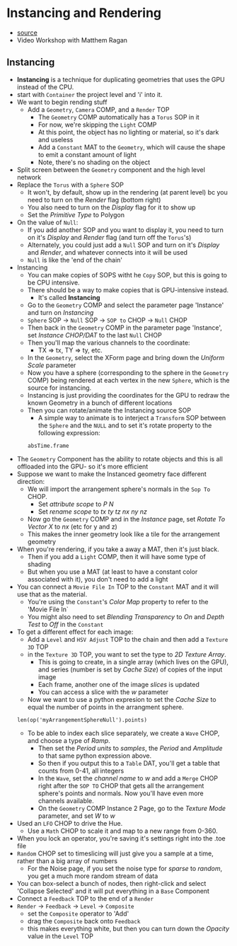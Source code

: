 Instancing and Rendering 
===========================
- [source](https://www.derivative.ca/Events/2015/WorkshopsWestVideos/)
- Video Workshop with Matthem Ragan

## Instancing
- **Instancing** is a technique for duplicating geometries that uses the GPU instead of the CPU.
- start with `Container` the project level and 'i' into it.
- We want to begin rending stuff
    - Add a `Geometry`, `Camera` COMP, and a `Render` TOP
        - The `Geometry` COMP automatically has a `Torus` SOP in it
        - For now, we're skipping the `Light` COMP
        - At this point, the object has no lighting or material, so it's dark and useless
        - Add a `Constant` MAT to the `Geometry`, which will cause the shape to emit a constant amount of light
        - Note, there's no shading on the object
- Split screen between the `Geometry` component and the high level network
- Replace the `Torus` with a `Sphere` SOP
    - It won't, by default, show up in the rendering (at parent level) bc you need to turn on the *Render* flag (bottom right)
    - You also need to turn on the *Display* flag for it to show up
    - Set the *Primitive Type* to Polygon
- On the value of `Null`:
    - If you add another SOP and you want to display it, you need to turn on it's *Display* and *Render* flag (and turn off the `Torus`'s)
    - Alternately, you could just add a `Null` SOP and turn on it's *Display* and *Render*, and whatever connects into it will be used
    - `Null` is like the 'end of the chain'
- Instancing
    - You can make copies of SOPS witht he `Copy` SOP, but this is going to be CPU intensive.
    - There should be a way to make copies that is GPU-intensive instead.
        - It's called **Instancing**
    - Go to the `Geometry` COMP and select the parameter page 'Instance' and turn on *Instancing*
    - `Sphere` SOP -> `Null` SOP -> `SOP to` CHOP -> `Null` CHOP
    - Then back in the  `Geometry` COMP in the parameter page 'Instance', set *Instance CHOP/DAT* to the last `Null` CHOP
    - Then you'll map the various channels to the coordinate:
        - TX => tx, TY => ty, etc.
    - In the `Geometry`, select the XForm page and bring down the *Uniform Scale* parameter
    - Now you have a sphere (corresponding to the sphere in the `Geometry` COMP) being rendered at each vertex in the new `Sphere`, which is the source for instancing.
    - Instancing is just providing the coordinates for the GPU to redraw the known Geometry in a bunch of different locations
    - Then you can rotate/animate the Instancing source SOP
        - A simple way to animate is to interject a `Transform` SOP between the `Sphere` and the `NULL` and to set it's rotate property to the following expression:
        ```(python)
        absTime.frame
        ```
- The `Geometry` Component has the ability to rotate objects and this is all offloaded into the GPU- so it's more efficient
- Suppose we want to make the Instanced geometry face different direction:
    - We will import the arrangement sphere's normals in the `Sop To` CHOP.
        - Set *attribute scope* to *P N*
        - Set *rename scope* to *tx ty tz nx ny nz*
    - Now go the `Geometry` COMP and in the *Instance* page, set *Rotate To Vector X* to *nx* (etc for y and z)
    - This makes the inner geometry look like a tile for the arrangement geometry
- When you're rendering, if you take a away a MAT, then it's just black.
    - Then if you add a `Light` COMP, then it will have some type of shading
    - But when you use a MAT (at least to have a constant color associated with it), you don't need to add a light
- You can connect a `Movie File In` TOP to the `Constant` MAT and it will use that as the material.
    - You're using the `Constant`'s *Color Map* property to refer to the 'Movie File In` 
    - You might also need to set *Blending Transparency* to *On* and *Depth Test* to *Off* in the `Constant`
- To get a different effect for each image:
    - Add a `Level` and `HSV Adjust` TOP to the chain and then add a `Texture 3D` TOP
    - in the `Texture 3D` TOP, you want to set the type to *2D Texture Array*.
        - This is going to create, in a single array (which lives on the GPU), and series (number is set by *Cache Size*) of copies of the input image
        - Each frame, another one of the image *slices* is updated
        - You can access a slice with the *w* parameter
    - Now we want to use a python expresion to set the *Cache Size* to equal the number of points in the arrangment sphere.
    ```(python)
    len(op('myArrangementSphereNull').points)
    ```
    - To be able to index each slice separately, we create a `Wave` CHOP, and choose a type of *Ramp*.
        - Then set the *Period units* to *samples*, the *Period* and *Amplitude* to that same python expression above.
        - So then if you output this to a `Table` DAT, you'll get a table that counts from 0-41, all integers
        - In the `Wave`, set the *channel name* to *w* and add a `Merge` CHOP right after the `SOP TO` CHOP that gets all the arrangement sphere's points and normals.  Now you'll have even more channels available.
        - On the `Geometry` COMP Instance 2 Page, go to the *Texture Mode* parameter, and set *W* to *w*
- Used an `LFO` CHOP to drive the Hue.
    - Use a `Math` CHOP to scale it and map to a new range from 0-360.
- When you lock an operator, you're saving it's settings right into the .toe file
- `Random` CHOP set to timeslicing will just give you a sample at a time, rather than a big array of numbers
    - For the Noise page, if you set the noise type for *sparse* to *random*, you get a much more random stream of data
- You can box-select a bunch of nodes, then right-click and select 'Collapse Selected' and it will put everything in a `Base` Component
- Connect a `Feedback` TOP to the end of a `Render`
- `Render` -> `Feedback` -> `Level` -> `Composite`
    - set the `Composite` operator to 'Add'
    - drag the `Composite` back onto `Feedback`
    - this makes everything white, but then you can turn down the *Opacity* value in the `Level` TOP



    






